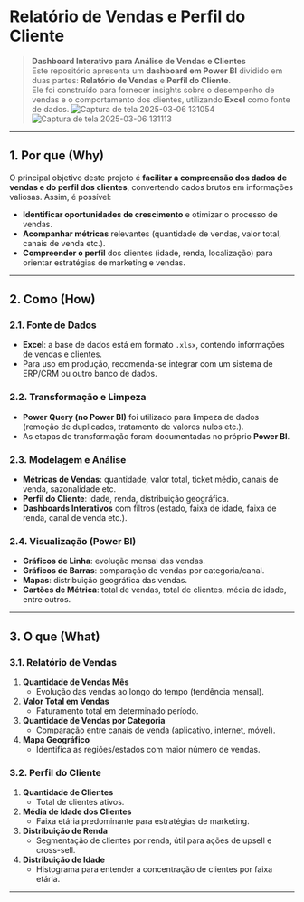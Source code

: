 # Relatório de Vendas e Perfil do Cliente

> **Dashboard Interativo para Análise de Vendas e Clientes**  
> Este repositório apresenta um **dashboard em Power BI** dividido em duas partes: **Relatório de Vendas** e **Perfil do Cliente**.  
> Ele foi construído para fornecer insights sobre o desempenho de vendas e o comportamento dos clientes, utilizando **Excel** como fonte de dados.
![Captura de tela 2025-03-06 131054](https://github.com/user-attachments/assets/94285a4d-847b-42e4-8f09-067c84bd4d88)
![Captura de tela 2025-03-06 131113](https://github.com/user-attachments/assets/08b1aba1-b21b-4d94-a0b2-87c3ceae5e85)

---

## 1. Por que (Why)

O principal objetivo deste projeto é **facilitar a compreensão dos dados de vendas e do perfil dos clientes**, convertendo dados brutos em informações valiosas. Assim, é possível:

- **Identificar oportunidades de crescimento** e otimizar o processo de vendas.  
- **Acompanhar métricas** relevantes (quantidade de vendas, valor total, canais de venda etc.).  
- **Compreender o perfil** dos clientes (idade, renda, localização) para orientar estratégias de marketing e vendas.

---

## 2. Como (How)

### 2.1. Fonte de Dados
- **Excel**: a base de dados está em formato `.xlsx`, contendo informações de vendas e clientes.  
- Para uso em produção, recomenda-se integrar com um sistema de ERP/CRM ou outro banco de dados.

### 2.2. Transformação e Limpeza
- **Power Query (no Power BI)** foi utilizado para limpeza de dados (remoção de duplicados, tratamento de valores nulos etc.).  
- As etapas de transformação foram documentadas no próprio **Power BI**.

### 2.3. Modelagem e Análise
- **Métricas de Vendas**: quantidade, valor total, ticket médio, canais de venda, sazonalidade etc.  
- **Perfil do Cliente**: idade, renda, distribuição geográfica.  
- **Dashboards Interativos** com filtros (estado, faixa de idade, faixa de renda, canal de venda etc.).

### 2.4. Visualização (Power BI)
- **Gráficos de Linha**: evolução mensal das vendas.  
- **Gráficos de Barras**: comparação de vendas por categoria/canal.  
- **Mapas**: distribuição geográfica das vendas.  
- **Cartões de Métrica**: total de vendas, total de clientes, média de idade, entre outros.

---

## 3. O que (What)

### 3.1. Relatório de Vendas
1. **Quantidade de Vendas Mês**  
   - Evolução das vendas ao longo do tempo (tendência mensal).  
2. **Valor Total em Vendas**  
   - Faturamento total em determinado período.  
3. **Quantidade de Vendas por Categoria**  
   - Comparação entre canais de venda (aplicativo, internet, móvel).  
4. **Mapa Geográfico**  
   - Identifica as regiões/estados com maior número de vendas.

### 3.2. Perfil do Cliente
1. **Quantidade de Clientes**  
   - Total de clientes ativos.  
2. **Média de Idade dos Clientes**  
   - Faixa etária predominante para estratégias de marketing.  
3. **Distribuição de Renda**  
   - Segmentação de clientes por renda, útil para ações de upsell e cross-sell.  
4. **Distribuição de Idade**  
   - Histograma para entender a concentração de clientes por faixa etária.

---

